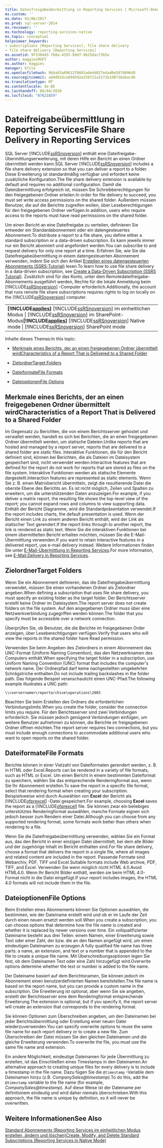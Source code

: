 ```yaml
---
title: Dateifreigabeübermittlung in Reporting Services | Microsoft-Dokumentation
ms.custom: ''
ms.date: 03/06/2017
ms.prod: sql-server-2014
ms.reviewer: ''
ms.technology: reporting-services-native
ms.topic: conceptual
helpviewer_keywords:
- subscriptions [Reporting Services], file share delivery
- file share delivery [Reporting Services]
ms.assetid: 9f338dd3-f68a-4355-b9d7-9b25dacf3b5e
author: maggiesMSFT
ms.author: maggies
manager: kfile
ms.openlocfilehash: 9bba83a89612f8601adedd827edad0e587d096d8
ms.sourcegitcommit: ad4d92dce894592a259721a1571b1d8736abacdb
ms.translationtype: MT
ms.contentlocale: de-DE
ms.lasthandoff: 08/04/2020
ms.locfileid: "87621859"
---
```

# <a name="file-share-delivery-in-reporting-services"></a><span data-ttu-id="e04f8-102">Dateifreigabeübermittlung in Reporting Services</span><span class="sxs-lookup"><span data-stu-id="e04f8-102">File Share Delivery in Reporting Services</span></span>
  <span data-ttu-id="e04f8-103">SQL Server [!INCLUDE[ssRSnoversion](../../includes/ssrsnoversion-md.md)] enthält eine Dateifreigabe-Übermittlungserweiterung, mit deren Hilfe ein Bericht an einen Ordner übermittelt werden kann.</span><span class="sxs-lookup"><span data-stu-id="e04f8-103">SQL Server [!INCLUDE[ssRSnoversion](../../includes/ssrsnoversion-md.md)] includes a file share delivery extension so that you can deliver a report to a folder.</span></span> <span data-ttu-id="e04f8-104">Diese Erweiterung ist standardmäßig verfügbar und erfordert keine zusätzliche Konfiguration.</span><span class="sxs-lookup"><span data-stu-id="e04f8-104">The file share delivery extension is available by default and requires no additional configuration.</span></span> <span data-ttu-id="e04f8-105">Damit die Dateiübermittlung erfolgreich ist, müssen Sie Schreibberechtigungen für den freigegebenen Ordner erteilen.</span><span class="sxs-lookup"><span data-stu-id="e04f8-105">In order for file delivery to succeed, you must set write access permissions on the shared folder.</span></span> <span data-ttu-id="e04f8-106">Außerdem müssen Benutzer, die auf die Berichte zugreifen wollen, über Leseberechtigungen für den freigegebenen Ordner verfügen.</span><span class="sxs-lookup"><span data-stu-id="e04f8-106">In addition, users who require access to the reports must have read permissions on the shared folder.</span></span>  
  
 <span data-ttu-id="e04f8-107">Um einen Bericht an eine Dateifreigabe zu verteilen, definieren Sie entweder ein Standardabonnement oder ein datengesteuertes Abonnement.</span><span class="sxs-lookup"><span data-stu-id="e04f8-107">To distribute a report to a file share, you define either a standard subscription or a data-driven subscription.</span></span> <span data-ttu-id="e04f8-108">Es kann jeweils immer nur ein Bericht abonniert und angefordert werden.</span><span class="sxs-lookup"><span data-stu-id="e04f8-108">You can subscribe to and request delivery for only one report at a time.</span></span> <span data-ttu-id="e04f8-109">Erfahren Sie, wie Sie die Dateifreigabeübermittlung in einem datengesteuerten Abonnement verwenden, indem Sie sich den Artikel [Erstellen eines datengesteuerten Abonnements (SSRS-Tutorial)](../create-a-data-driven-subscription-ssrs-tutorial.md) lesen.</span><span class="sxs-lookup"><span data-stu-id="e04f8-109">To learn how to use file share delivery in a data-driven subscription, see [Create a Data-Driven Subscription &#40;SSRS Tutorial&#41;](../create-a-data-driven-subscription-ssrs-tutorial.md).</span></span> <span data-ttu-id="e04f8-110">Zusätzlich sind für das Konto, unter dem Remotedateifreigabe-Abonnements ausgeführt werden, Rechte für die lokale Anmeldung beim [!INCLUDE[ssRSnoversion](../../includes/ssrsnoversion-md.md)] -Computer erforderlich.</span><span class="sxs-lookup"><span data-stu-id="e04f8-110">Additionally, the account that runs remote file share subscriptions requires rights to log on locally on the [!INCLUDE[ssRSnoversion](../../includes/ssrsnoversion-md.md)] computer.</span></span>  
  
||  
|-|  
|<span data-ttu-id="e04f8-111">**[!INCLUDE[applies](../../includes/applies-md.md)]** [!INCLUDE[ssRSnoversion](../../includes/ssrsnoversion-md.md)] im einheitlichen Modus &#124; [!INCLUDE[ssRSnoversion](../../includes/ssrsnoversion-md.md)] im SharePoint-Modus</span><span class="sxs-lookup"><span data-stu-id="e04f8-111">**[!INCLUDE[applies](../../includes/applies-md.md)]**  [!INCLUDE[ssRSnoversion](../../includes/ssrsnoversion-md.md)] Native mode &#124; [!INCLUDE[ssRSnoversion](../../includes/ssrsnoversion-md.md)] SharePoint mode</span></span>|  
  
 <span data-ttu-id="e04f8-112">Inhalte dieses Themas:</span><span class="sxs-lookup"><span data-stu-id="e04f8-112">In this topic:</span></span>  
  
-   [<span data-ttu-id="e04f8-113">Merkmale eines Berichts, der an einen freigegebenen Ordner übermittelt wird</span><span class="sxs-lookup"><span data-stu-id="e04f8-113">Characteristics of a Report That is Delivered to a Shared Folder</span></span>](#bkmk_Characteristics)  
  
-   [<span data-ttu-id="e04f8-114">Zielordner</span><span class="sxs-lookup"><span data-stu-id="e04f8-114">Target Folders</span></span>](#bkmk_target_folders)  
  
-   [<span data-ttu-id="e04f8-115">Dateiformate</span><span class="sxs-lookup"><span data-stu-id="e04f8-115">File Formats</span></span>](#bkmk_file_formats)  
  
-   [<span data-ttu-id="e04f8-116">Dateioptionen</span><span class="sxs-lookup"><span data-stu-id="e04f8-116">File Options</span></span>](#bkmk_file_options)  
  
##  <a name="characteristics-of-a-report-that-is-delivered-to-a-shared-folder"></a><a name="bkmk_Characteristics"></a><span data-ttu-id="e04f8-117">Merkmale eines Berichts, der an einen freigegebenen Ordner übermittelt wird</span><span class="sxs-lookup"><span data-stu-id="e04f8-117">Characteristics of a Report That is Delivered to a Shared Folder</span></span>  
 <span data-ttu-id="e04f8-118">Im Gegensatz zu Berichten, die von einem Berichtsserver gehostet und verwaltet werden, handelt es sich bei Berichten, die an einen freigegebenen Ordner übermittelt werden, um statische Dateien.</span><span class="sxs-lookup"><span data-stu-id="e04f8-118">Unlike reports that are hosted and managed by a report server, reports that are delivered to a shared folder are static files.</span></span> <span data-ttu-id="e04f8-119">Interaktive Funktionen, die für den Bericht definiert sind, können bei Berichten, die als Dateien im Dateisystem gespeichert sind, nicht verwendet werden.</span><span class="sxs-lookup"><span data-stu-id="e04f8-119">Interactive features that are defined for the report do not work for reports that are stored as files on the file system.</span></span> <span data-ttu-id="e04f8-120">Interaktive Funktionen werden als statische Elemente dargestellt.</span><span class="sxs-lookup"><span data-stu-id="e04f8-120">Interaction features are represented as static elements.</span></span> <span data-ttu-id="e04f8-121">Wenn Sie z. B. einen Matrixbericht übermitteln, zeigt die resultierende Datei die oberste Ebene des Berichts an. Es ist nicht möglich, Zeilen und Spalten zu erweitern, um die unterstützenden Daten anzuzeigen.</span><span class="sxs-lookup"><span data-stu-id="e04f8-121">For example, if you deliver a matrix report, the resulting file shows the top-level view of the report; you cannot expand rows and columns to view supporting data.</span></span> <span data-ttu-id="e04f8-122">Enthält der Bericht Diagramme, wird die Standardpräsentation verwendet.</span><span class="sxs-lookup"><span data-stu-id="e04f8-122">If the report includes charts, the default presentation is used.</span></span> <span data-ttu-id="e04f8-123">Wenn der Bericht einen Link zu einem anderen Bericht enthält, wird der Link als statischer Text gerendert.</span><span class="sxs-lookup"><span data-stu-id="e04f8-123">If the report links through to another report, the link is rendered as static text.</span></span> <span data-ttu-id="e04f8-124">Wenn Sie die interaktiven Funktionen bei einem übermittelten Bericht erhalten möchten, müssen Sie die E-Mail-Übermittlung verwenden.</span><span class="sxs-lookup"><span data-stu-id="e04f8-124">If you want to retain interactive features in a delivered report, use e-mail delivery instead.</span></span> <span data-ttu-id="e04f8-125">Weitere Informationen finden Sie unter [E-Mail-Übermittlung in Reporting Services](e-mail-delivery-in-reporting-services.md).</span><span class="sxs-lookup"><span data-stu-id="e04f8-125">For more information, see [E-Mail Delivery in Reporting Services](e-mail-delivery-in-reporting-services.md).</span></span>  
  
##  <a name="target-folders"></a><a name="bkmk_target_folders"></a><span data-ttu-id="e04f8-126">Zielordner</span><span class="sxs-lookup"><span data-stu-id="e04f8-126">Target Folders</span></span>  
 <span data-ttu-id="e04f8-127">Wenn Sie ein Abonnement definieren, das die Dateifreigabeübermittlung verwendet, müssen Sie einen vorhandenen Ordner als Zielordner angeben.</span><span class="sxs-lookup"><span data-stu-id="e04f8-127">When defining a subscription that uses file share delivery, you must specify an existing folder as the target folder.</span></span> <span data-ttu-id="e04f8-128">Der Berichtsserver erstellt keine Ordner im Dateisystem.</span><span class="sxs-lookup"><span data-stu-id="e04f8-128">The report server does not create folders on the file system.</span></span> <span data-ttu-id="e04f8-129">Auf den angegebenen Ordner muss über eine Netzwerkverbindung zugegriffen werden können.</span><span class="sxs-lookup"><span data-stu-id="e04f8-129">The folder that you specify must be accessible over a network connection.</span></span>  
  
 <span data-ttu-id="e04f8-130">Überprüfen Sie, ob Benutzer, die die Berichte im freigegebenen Order anzeigen, über Leseberechtigungen verfügen.</span><span class="sxs-lookup"><span data-stu-id="e04f8-130">Verify that users who will view the reports in the shared folder have Read permission.</span></span>  
  
 <span data-ttu-id="e04f8-131">Verwenden Sie beim Angeben des Zielordners in einem Abonnement das UNC-Format (Uniform Naming Convention), das den Netzwerknamen des Computers enthält.</span><span class="sxs-lookup"><span data-stu-id="e04f8-131">When specifying the target folder in a subscription, use Uniform Naming Convention (UNC) format that includes the computer's network name.</span></span> <span data-ttu-id="e04f8-132">Der Ordnerpfad darf keine nachgestellten umgekehrten Schrägstriche enthalten.</span><span class="sxs-lookup"><span data-stu-id="e04f8-132">Do not include trailing backslashes in the folder path.</span></span> <span data-ttu-id="e04f8-133">Das folgende Beispiel veranschaulicht einen UNC-Pfad:</span><span class="sxs-lookup"><span data-stu-id="e04f8-133">The following example illustrates a UNC path:</span></span>  
  
```  
\\<servername>\reportarchive\operations\2003  
```  
  
 <span data-ttu-id="e04f8-134">Beachten Sie beim Erstellen des Ordners die erforderlichen Verbindungslimits.</span><span class="sxs-lookup"><span data-stu-id="e04f8-134">When you create the folder, consider the connection limits you require.</span></span> <span data-ttu-id="e04f8-135">Für den Berichtsserver sind zwei Verbindungen erforderlich. Sie müssen jedoch genügend Verbindungen einfügen, um weitere Benutzer aufnehmen zu können, die Berichte im freigegebenen Ordner öffnen möchten.</span><span class="sxs-lookup"><span data-stu-id="e04f8-135">The report server requires two connections, but you must include enough connections to accommodate additional users who want to open reports on the shared folder.</span></span>  
  
##  <a name="file-formats"></a><a name="bkmk_file_formats"></a> <span data-ttu-id="e04f8-136">Dateiformate</span><span class="sxs-lookup"><span data-stu-id="e04f8-136">File Formats</span></span>  
 <span data-ttu-id="e04f8-137">Berichte können in einer Vielzahl von Dateiformaten gerendert werden, z. B. in HTML oder Excel.</span><span class="sxs-lookup"><span data-stu-id="e04f8-137">Reports can be rendered in a variety of file formats, such as HTML or Excel.</span></span> <span data-ttu-id="e04f8-138">Um einen Bericht in einem bestimmten Dateiformat zu speichern, wählen Sie das entsprechende Renderingformat aus, wenn Sie Ihr Abonnement erstellen.</span><span class="sxs-lookup"><span data-stu-id="e04f8-138">To save the report in a specific file format, select that rendering format when creating your subscription.</span></span> <span data-ttu-id="e04f8-139">Beispielsweise wird durch Auswählen von **Excel** der Bericht als [!INCLUDE[ofprexcel](../../includes/ofprexcel-md.md)] -Datei gespeichert.</span><span class="sxs-lookup"><span data-stu-id="e04f8-139">For example, choosing **Excel** saves the report as a [!INCLUDE[ofprexcel](../../includes/ofprexcel-md.md)] file.</span></span> <span data-ttu-id="e04f8-140">Sie können zwar ein beliebiges unterstütztes Renderingformat auswählen, manche Formate eignen sich jedoch besser zum Rendern einer Datei.</span><span class="sxs-lookup"><span data-stu-id="e04f8-140">Although you can choose from any supported rendering format, some formats work better than others when rendering to a file.</span></span>  
  
 <span data-ttu-id="e04f8-141">Wenn Sie die Dateifreigabeübermittlung verwenden, wählen Sie ein Format aus, das den Bericht in einer einzigen Datei übermittelt, bei dem alle Bilder und der zugehörige Inhalt im Bericht enthalten sind.</span><span class="sxs-lookup"><span data-stu-id="e04f8-141">For file share delivery, choose a format that delivers the report in a single file, where all images and related content are included in the report.</span></span> <span data-ttu-id="e04f8-142">Passende Formate sind Webarchiv, PDF, TIFF und Excel.</span><span class="sxs-lookup"><span data-stu-id="e04f8-142">Suitable formats include Web archive, PDF, TIFF, and Excel.</span></span> <span data-ttu-id="e04f8-143">Verwenden Sie wenn möglich nicht HTML 4.0.</span><span class="sxs-lookup"><span data-stu-id="e04f8-143">Avoid HTML4.0.</span></span> <span data-ttu-id="e04f8-144">Wenn Ihr Bericht Bilder enthält, werden sie beim HTML 4.0-Format nicht in die Datei eingefügt.</span><span class="sxs-lookup"><span data-stu-id="e04f8-144">If your report includes images, the HTML 4.0 formats will not include them in the file.</span></span>  
  
##  <a name="file-options"></a><a name="bkmk_file_options"></a> <span data-ttu-id="e04f8-145">Dateioptionen</span><span class="sxs-lookup"><span data-stu-id="e04f8-145">File Options</span></span>  
 <span data-ttu-id="e04f8-146">Beim Erstellen eines Abonnements können Sie Optionen auswählen, die bestimmen, wie der Dateiname erstellt wird und ob er im Laufe der Zeit durch einen neuen ersetzt werden soll.</span><span class="sxs-lookup"><span data-stu-id="e04f8-146">When you create a subscription, you can choose options that determine how the file name is created and whether it is replaced by newer versions over time.</span></span> <span data-ttu-id="e04f8-147">Ein vollqualifizierter Dateiname besteht aus drei Teilen: einem Namen, einer Erweiterung sowie Text oder einer Zahl, der bzw. die an den Namen angefügt wird, um einen eindeutigen Dateinamen zu erzeugen.</span><span class="sxs-lookup"><span data-stu-id="e04f8-147">A fully qualified file name has three parts: a name, an extension, and text or a number that is appended to the file to create a unique file name.</span></span> <span data-ttu-id="e04f8-148">Mit Überschreibungsoptionen legen Sie fest, ob dem Dateinamen Text oder eine Zahl hinzugefügt wird.</span><span class="sxs-lookup"><span data-stu-id="e04f8-148">Overwrite options determine whether the text or number is added to the file name.</span></span>  
  
 <span data-ttu-id="e04f8-149">Der Dateiname basiert auf dem Berichtsnamen, Sie können jedoch im Abonnement einen benutzerdefinierten Namen bereitstellen.</span><span class="sxs-lookup"><span data-stu-id="e04f8-149">The file name is based on the report name, but you can provide a custom name in the subscription.</span></span> <span data-ttu-id="e04f8-150">Die Erweiterung ist optional, aber wenn Sie sie angeben, erstellt der Berichtsserver eine dem Renderingformat entsprechende Erweiterung.</span><span class="sxs-lookup"><span data-stu-id="e04f8-150">The extension is optional, but if you specify it, the report server will create an extension that corresponds to the rendering format.</span></span>  
  
 <span data-ttu-id="e04f8-151">Sie können Optionen zum Überschreiben angeben, um den Dateinamen bei jeder Berichtsübermittlung oder Erstellung einer neuen Datei wiederzuverwenden.</span><span class="sxs-lookup"><span data-stu-id="e04f8-151">You can specify overwrite options to reuse the same file name for each report delivery or to create a new file.</span></span> <span data-ttu-id="e04f8-152">Zum Überschreiben der Datei müssen Sie den gleichen Dateinamen und die gleiche Erweiterung verwenden.</span><span class="sxs-lookup"><span data-stu-id="e04f8-152">To overwrite the file, you must use the same file name and extension.</span></span>  
  
 <span data-ttu-id="e04f8-153">Ein andere Möglichkeit, eindeutige Dateinamen für jede Übermittlung zu erstellen, ist das Einschließen eines Timestamps in den Dateinamen.</span><span class="sxs-lookup"><span data-stu-id="e04f8-153">An alternative approach to creating unique files for every delivery is to include a timestamp in the file name.</span></span> <span data-ttu-id="e04f8-154">Dazu fügen Sie die `@timestamp` -Variable dem Dateinamen hinzu (z.B. *CompanySales@timestamp*).</span><span class="sxs-lookup"><span data-stu-id="e04f8-154">To do this, add the `@timestamp` variable to the file name (for example, *CompanySales@timestamp*).</span></span> <span data-ttu-id="e04f8-155">Auf diese Weise ist der Dateiname per definitionem eindeutig und wird daher niemals überschrieben.</span><span class="sxs-lookup"><span data-stu-id="e04f8-155">With this approach, the file name is unique by definition, so it will never be overwritten.</span></span>  
  
## <a name="see-also"></a><span data-ttu-id="e04f8-156">Weitere Informationen</span><span class="sxs-lookup"><span data-stu-id="e04f8-156">See Also</span></span>  
 [<span data-ttu-id="e04f8-157">Standard Abonnements &#40;Reporting Services im einheitlichen Modus erstellen, ändern und löschen&#41;</span><span class="sxs-lookup"><span data-stu-id="e04f8-157">Create, Modify, and Delete Standard Subscriptions &#40;Reporting Services in Native Mode&#41;</span></span>](create-and-manage-subscriptions-for-native-mode-report-servers.md)  
  
  
